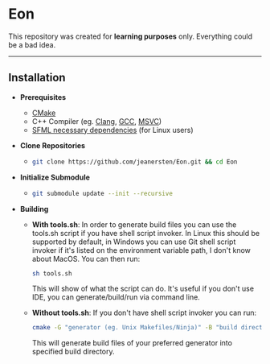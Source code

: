 # Eon

This repository was created for **learning purposes** only. Everything could be a bad idea.

---

## Installation

- **Prerequisites**
  - [CMake](https://cmake.org/)
  - C++ Compiler (eg. [Clang](https://llvm.org/), [GCC](https://gcc.gnu.org/), [MSVC](https://visualstudio.microsoft.com/vs/features/cplusplus/))
  - [SFML necessary dependencies](https://www.sfml-dev.org/tutorials/3.0/getting-started/build-from-source/#installing-dependencies) (for Linux users)

- **Clone Repositories**
  - ```bash
    git clone https://github.com/jeanersten/Eon.git && cd Eon
    ```

- **Initialize Submodule**
  - ```bash
    git submodule update --init --recursive
    ```

- **Building**
  - **With tools.sh**: In order to generate build files you can use the tools.sh script
    if you have shell script invoker. In Linux this should be supported by default,
    in Windows you can use Git shell script invoker if it's listed on the environment
    variable path, I don't know about MacOS. You can then run:
    ```bash
    sh tools.sh
    ```
    This will show of what the script can do. It's useful if you don't
    use IDE, you can generate/build/run via command line.

  - **Without tools.sh**: If you don't have shell script invoker you can run:
    ```bash
    cmake -G "generator (eg. Unix Makefiles/Ninja)" -B "build directory"
    ```
    This will generate build files of your preferred generator into specified build directory.
